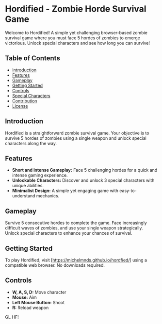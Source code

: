 # Hordified - Zombie Horde Survival Game

Welcome to Hordified! A simple yet challenging browser-based zombie survival game where you must face 5 hordes of zombies to emerge victorious. Unlock special characters and see how long you can survive!

## Table of Contents

- [Introduction](#introduction)
- [Features](#features)
- [Gameplay](#gameplay)
- [Getting Started](#getting-started)
- [Controls](#controls)
- [Special Characters](#special-characters)
- [Contribution](#contribution)
- [License](#license)

## Introduction

Hordified is a straightforward zombie survival game. Your objective is to survive 5 hordes of zombies using a single weapon and unlock special characters along the way.

## Features

- **Short and Intense Gameplay:** Face 5 challenging hordes for a quick and intense gaming experience.
- **Unlockable Characters:** Discover and unlock 3 special characters with unique abilities.
- **Minimalist Design:** A simple yet engaging game with easy-to-understand mechanics.

## Gameplay

Survive 5 consecutive hordes to complete the game. Face increasingly difficult waves of zombies, and use your single weapon strategically. Unlock special characters to enhance your chances of survival.

## Getting Started

To play Hordified, visit [https://michelmnds.github.io/hordfied/] using a compatible web browser. No downloads required.

## Controls

- **W, A, S, D:** Move character
- **Mouse:** Aim
- **Left Mouse Button:** Shoot
- **R:** Reload weapon

GL HF!
